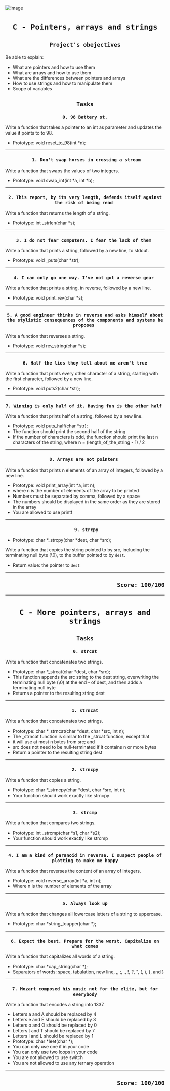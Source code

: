 ![image](https://s3.eu-west-3.amazonaws.com/hbtn.intranet.project.files/holbertonschool-low_level_programming/216/IMG_2410.JPG)

# <p align=center>`C - Pointers, arrays and strings`</p>
## <p align=center> `Project's obejectives` </p>
Be able to explain:
- What are pointers and how to use them
- What are arrays and how to use them
- What are the differences between pointers and arrays
- How to use strings and how to manipulate them
- Scope of variables

## <p align=center>`Tasks`</p>
### <p align=center>`0. 98 Battery st.`</p>
Write a function that takes a pointer to an int as parameter and updates the value it points to to 98.

- Prototype: void reset_to_98(int *n);

----------------------------------------
### <p align=center>` 1. Don't swap horses in crossing a stream`</p>
Write a function that swaps the values of two integers.

- Prototype: void swap_int(int *a, int *b);
----------------------------------------
### <p align=center>`2. This report, by its very length, defends itself against the risk of being read `</p>
Write a function that returns the length of a string.

- Prototype: int _strlen(char *s);
----------------------------------------
### <p align=center>`3. I do not fear computers. I fear the lack of them `</p>
Write a function that prints a string, followed by a new line, to stdout.

- Prototype: void _puts(char *str);
----------------------------------------
### <p align=center>`4. I can only go one way. I've not got a reverse gear `</p>
Write a function that prints a string, in reverse, followed by a new line.

- Prototype: void print_rev(char *s);
----------------------------------------
### <p align=center>`5. A good engineer thinks in reverse and asks himself about the stylistic consequences of the components and systems he proposes `</p>
Write a function that reverses a string.

- Prototype: void rev_string(char *s);
----------------------------------------
### <p align=center>`6. Half the lies they tell about me aren't true`</p>
Write a function that prints every other character of a string, starting with the first character, followed by a new line.

- Prototype: void puts2(char *str);
----------------------------------------
### <p align=center>`7. Winning is only half of it. Having fun is the other half `</p>
Write a function that prints half of a string, followed by a new line.

- Prototype: void puts_half(char *str);
- The function should print the second half of the string
- If the number of characters is odd, the function should print the last n characters of the string, where n = (length_of_the_string - 1) / 2
----------------------------------------
### <p align=center>`8. Arrays are not pointers `</p>
Write a function that prints n elements of an array of integers, followed by a new line.

- Prototype: void print_array(int *a, int n);
- where n is the number of elements of the array to be printed
- Numbers must be separated by comma, followed by a space
- The numbers should be displayed in the same order as they are stored in the array
- You are allowed to use printf
----------------------------------------
### <p align=center>` 9. strcpy`</p>
- Prototype: char *_strcpy(char *dest, char *src);

Write a function that copies the string pointed to by src, including the terminating null byte (\0), to the buffer pointed to by `dest`.

- Return value: the pointer to `dest`
----------------------------------------

## <p align=right>`Score: 100/100`</p>

----------------------------------------

# <p align=center>`C - More pointers, arrays and strings`</p>

## <p align=center>`Tasks`</p>

### <p align=center>`0. strcat`</p>
Write a function that concatenates two strings.

- Prototype: char *_strcat(char *dest, char *src);
- This function appends the src string to the dest string, overwriting the terminating null byte (\0) at the end - of dest, and then adds a terminating null byte
- Returns a pointer to the resulting string dest
----------------------------------------
### <p align=center>`1. strncat`</p>
Write a function that concatenates two strings.

- Prototype: char *_strncat(char *dest, char *src, int n);
- The _strncat function is similar to the _strcat function, except that
- it will use at most n bytes from src; and
- src does not need to be null-terminated if it contains n or more bytes
- Return a pointer to the resulting string dest
----------------------------------------
### <p align=center>`2. strncpy`</p>
Write a function that copies a string.

- Prototype: char *_strncpy(char *dest, char *src, int n);
- Your function should work exactly like strncpy
----------------------------------------
### <p align=center>`3. strcmp`</p>
Write a function that compares two strings.

- Prototype: int _strcmp(char *s1, char *s2);
- Your function should work exactly like strcmp
----------------------------------------
### <p align=center>`4. I am a kind of paranoid in reverse. I suspect people of plotting to make me happy`</p>
Write a function that reverses the content of an array of integers.

- Prototype: void reverse_array(int *a, int n);
- Where n is the number of elements of the array
----------------------------------------
### <p align=center>`5. Always look up`</p>
Write a function that changes all lowercase letters of a string to uppercase.

- Prototype: char *string_toupper(char *);
----------------------------------------
### <p align=center>`6. Expect the best. Prepare for the worst. Capitalize on what comes`</p>
Write a function that capitalizes all words of a string.

- Prototype: char *cap_string(char *);
- Separators of words: space, tabulation, new line, ,, ;, ., !, ?, ", (, ), {, and }
----------------------------------------
### <p align=center>`7. Mozart composed his music not for the elite, but for everybody`</p>
Write a function that encodes a string into 1337.

- Letters a and A should be replaced by 4
- Letters e and E should be replaced by 3
- Letters o and O should be replaced by 0
- Letters t and T should be replaced by 7
- Letters l and L should be replaced by 1
- Prototype: char *leet(char *);
- You can only use one if in your code
- You can only use two loops in your code
- You are not allowed to use switch
- You are not allowed to use any ternary operation
----------------------------------------
## <p align=right>`Score: 100/100`</p>














